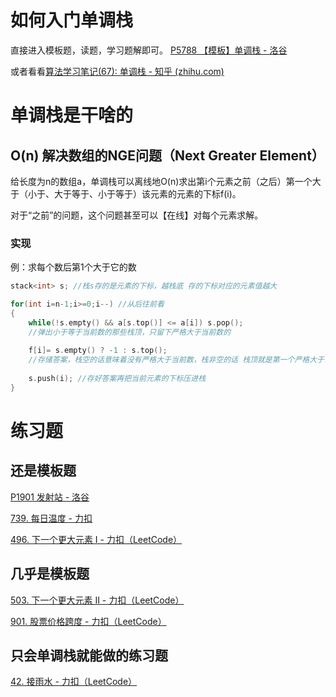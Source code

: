 # 如何入门单调栈
直接进入模板题，读题，学习题解即可。
[P5788 【模板】单调栈 - 洛谷](https://www.luogu.com.cn/problem/P5788)

或者看看[算法学习笔记(67): 单调栈 - 知乎 (zhihu.com)](https://zhuanlan.zhihu.com/p/346536592)

# 单调栈是干啥的

##   O(n) 解决数组的**NGE问题**（Next Greater Element）
给长度为n的数组a，单调栈可以离线地O(n)求出第i个元素之前（之后）第一个大于（小于、大于等于、小于等于）该元素的元素的下标f(i)。

对于“之前”的问题，这个问题甚至可以【在线】对每个元素求解。

### 实现
例：求每个数后第1个大于它的数

```cpp
stack<int> s; //栈s存的是元素的下标，越栈底 存的下标对应的元素值越大

for(int i=n-1;i>=0;i--) //从后往前看
{
	while(!s.empty() && a[s.top()] <= a[i]) s.pop();
	//弹出小于等于当前数的那些栈顶，只留下严格大于当前数的
	
	f[i]= s.empty() ? -1 : s.top();
	//存储答案，栈空的话意味着没有严格大于当前数，栈非空的话 栈顶就是第一个严格大于当前数的下标
	
	s.push(i); //存好答案再把当前元素的下标压进栈
}
```

# 练习题
## 还是模板题
[P1901 发射站 - 洛谷](https://www.luogu.com.cn/problem/P1901)

[739. 每日温度 - 力扣](https://leetcode.cn/problems/daily-temperatures/description/)

[496. 下一个更大元素 I - 力扣（LeetCode）](https://leetcode.cn/problems/next-greater-element-i/description/)

## 几乎是模板题
[503. 下一个更大元素 II - 力扣（LeetCode）](https://leetcode.cn/problems/next-greater-element-ii/description/)

[901. 股票价格跨度 - 力扣（LeetCode）](https://leetcode.cn/problems/online-stock-span/description/)

## 只会单调栈就能做的练习题
[42. 接雨水 - 力扣（LeetCode）](https://leetcode.cn/problems/trapping-rain-water/description/)

